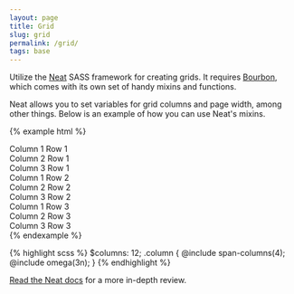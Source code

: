 ```yaml
---
layout: page
title: Grid
slug: grid
permalink: /grid/
tags: base
---
```


Utilize the [Neat](http://neat.bourbon.io/) SASS framework for creating grids. It requires [Bourbon](http://bourbon.io/), which comes with its own set of handy mixins and functions.

Neat allows you to set variables for grid columns and page width, among other things. Below is an example of how you can use Neat's mixins.

{% example html %}
<div class="column">Column 1 Row 1</div>
<div class="column">Column 2 Row 1</div>
<div class="column">Column 3 Row 1</div>
<div class="column">Column 1 Row 2</div>
<div class="column">Column 2 Row 2</div>
<div class="column">Column 3 Row 2</div>
<div class="column">Column 1 Row 3</div>
<div class="column">Column 2 Row 3</div>
<div class="column">Column 3 Row 3</div>
{% endexample %}

{% highlight scss %}
$columns: 12;
.column {
    @include span-columns(4);
    @include omega(3n);
}
{% endhighlight %}

[Read the Neat docs](http://thoughtbot.github.io/neat-docs/latest/) for a more in-depth review.
